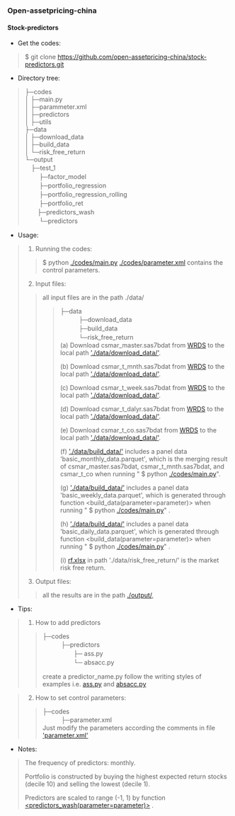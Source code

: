 
###  Open-assetpricing-china

#### Stock-predictors

* Get the codes:
 
> $ git clone https://github.com/open-assetpricing-china/stock-predictors.git

<!--* View docs:

> documentation is now at [Read The Docs](https://stock-predictors.readthedocs.io/en/latest/) 
> or just click https://stock-predictors.readthedocs.io/en/latest/ -->

* Directory tree:

> ├─codes    
> │  ├─main.py  
> │  ├─parammeter.xml  
> │  ├─predictors  
> │  ├─utils  
> ├─data    
> │  ├─download_data       
> │  ├─build_data   
> │  └─risk_free_return  
> └─output  
>　├─test_1  
>　　    ├─factor_model  
>　　    ├─portfolio_regression  
>　　    ├─portfolio_regression_rolling  
>　　    ├─portfolio_ret 　　    
>　　├─predictors_wash    
>　　    └─predictors  

* Usage:
> 1. Running the codes:
>> $ python [./codes/main.py](./codes/main.py)
>> [./codes/parameter.xml](./codes/parameter.xml) contains the control parameters.    
> 2. Input files:
>> all input files are in the path ./data/  
>>>   ├─data      
>>>　　　├─download_data      
>>>　　　├─build_data      
>>>　　　└─risk_free_return     
>>> (a) Download csmar_master.sas7bdat from [WRDS](https://wrds-www.wharton.upenn.edu/) to the local path ['./data/download_data/'](./data/download_data/). 
>>>   
>>> (b) Download csmar_t_mnth.sas7bdat from [WRDS](https://wrds-www.wharton.upenn.edu/) to the local path ['./data/download_data/'](./data/download_data/).    
>>>
>>> (c) Download csmar_t_week.sas7bdat from [WRDS](https://wrds-www.wharton.upenn.edu/) to the local path ['./data/download_data/'](./data/download_data/). 
>>>
>>> (d) Download csmar_t_dalyr.sas7bdat from [WRDS](https://wrds-www.wharton.upenn.edu/) to the local path ['./data/download_data/'](./data/download_data/). 
>>>
>>> (e) Download csmar_t_co.sas7bdat from [WRDS](https://wrds-www.wharton.upenn.edu/) to the local path ['./data/download_data/'](./data/download_data/). 
>>>
>>> (f) ['./data/build_data/'](./data/build_data/) includes a panel data 'basic_monthly_data.parquet', which is the merging result of
>>>   csmar_master.sas7bdat, csmar_t_mnth.sas7bdat, and csmar_t_co when running " $ python [./codes/main.py](./codes/main.py)".
>>>
>>> (g) ['./data/build_data/'](./data/build_data/) includes a panel data 'basic_weekly_data.parquet', which is generated
>>> through function <build_data(parameter=parameter)> when running " $ python [./codes/main.py](./codes/main.py)" .
>>>
>>> (h) ['./data/build_data/'](./data/build_data/) includes a panel data 'basic_daily_data.parquet', which is generated
>>> through function <build_data(parameter=parameter)> when running " $ python [./codes/main.py](./codes/main.py)" .
>>>
>>> (i) [rf.xlsx](./data/risk_free_return/rf.xlsx) in path './data/risk_free_return/' is the market risk free return.
>>>
> 3. Output files:      
>> all the results are in the path [./output/](./output/),
<!-- >> see more details in [Read The Docs](https://stock-predictors.readthedocs.io/en/latest/). -->

* Tips: 

> 1. How to add predictors 
>
>> ├─codes      
>>　　　├─predictors   
>>　　　　　├─ ass.py  
>>　　　　　└─ absacc.py 
>>
>> create a predictor_name.py follow the writing styles of examples
>> i.e. [ass.py](./codes/predictors/ass.py) and [absacc.py](./codes/predictors/absacc.py) 
<!-- >> see more details in [Read The Docs](https://stock-predictors.readthedocs.io/en/latest/) --> 
> 2. How to set control parameters:
>> ├─codes      
>>　　　├─parameter.xml           
>> Just modify the parameters according the comments in file ['parameter.xml'](./codes/parameter.xml) 

* Notes:  

> The frequency of predictors: monthly.
>
> Portfolio is constructed by buying the highest expected
return stocks (decile 10) and selling the lowest (decile 1).
>
> Predictors are scaled to range (-1, 1) by 
>function [<predictors_wash(parameter=parameter)>](./codes/main.py) .  